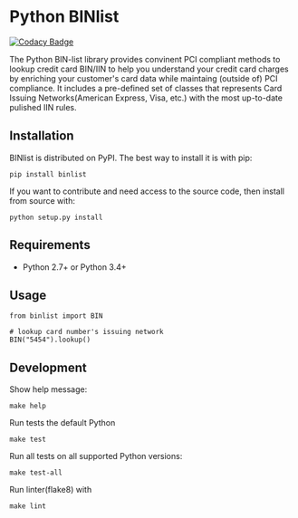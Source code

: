 # Python BINlist
[![Codacy Badge](https://api.codacy.com/project/badge/Grade/86eb561a4ca74b038b058bc12e8e0409)](https://www.codacy.com/app/PatDuJour/python-binlist?utm_source=github.com&amp;utm_medium=referral&amp;utm_content=PatDuJour/python-binlist&amp;utm_campaign=Badge_Grade)

The Python BIN-list library provides convinent PCI compliant methods to lookup credit card BIN/IIN to help you 
understand your credit card charges by enriching your customer's card data while maintaing (outside of) PCI compliance.
It includes a pre-defined set of classes that represents Card Issuing Networks(American Express, Visa, etc.) with the most up-to-date
pulished IIN rules.


## Installation
BINlist is distributed on PyPI. The best way to install it is with pip:

`pip install binlist`

If you want to contribute and need access to the source code, then install from source with:

`python setup.py install`

## Requirements
* Python 2.7+ or Python 3.4+ 

## Usage
```
from binlist import BIN

# lookup card number's issuing network
BIN("5454").lookup()
```

## Development
Show help message:

`make help`

Run tests the default Python

`make test`

Run all tests on all supported Python versions:

`make test-all`

Run linter(flake8) with

`make lint`


